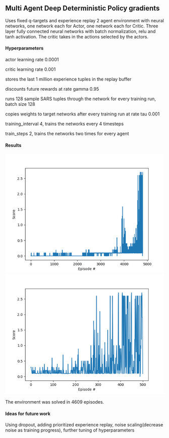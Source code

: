 ## Multi Agent Deep Deterministic Policy gradients
Uses fixed q-targets and experience replay
2 agent environment with neural networks, one network each for Actor, one network each for Critic.
Three layer fully connected neural networks with batch normalization, relu and tanh activation.
The critic takes in the actions selected by the actors.

#### Hyperparameters
actor learning rate 0.0001

critic learning rate 0.001

stores the last 1 million experience tuples in the replay buffer

discounts future rewards at rate gamma 0.95

runs 128 sample SARS tuples through the network for every training run, batch size 128     

copies weights to target networks after every training run at rate tau 0.001

training_interval 4, trains the networks every 4 timesteps

train_steps 2, trains the networks two times for every agent 	

#### Results
[image1]: https://github.com/Maggern3/MADDPG/blob/master/training_results.png "Trained Agent"
[image2]: https://github.com/Maggern3/MADDPG/blob/master/training_results_500.png "Trained Agent last 500 episodes"

![Trained Agent][image1]
![Trained Agent last 500 episodes][image2]

The environment was solved in 4609 episodes.

#### Ideas for future work
Using dropout, adding prioritized experience replay, noise scaling(decrease noise as training progress), further tuning of hyperparameters
